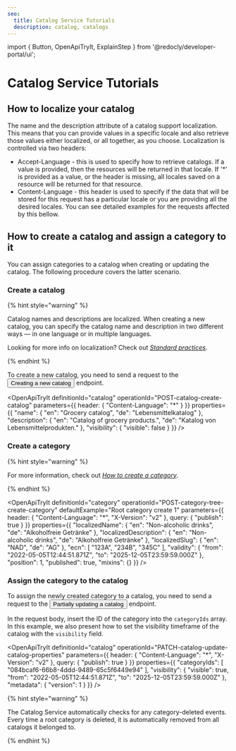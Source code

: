 ```yaml
---
seo:
  title: Catalog Service Tutorials
  description: catalog, catalogs
---
```


import {
  Button,
  OpenApiTryIt,
  ExplainStep
} from '@redocly/developer-portal/ui';

# Catalog Service Tutorials

## How to localize your catalog

The name and the description attribute of a catalog support localization. This means that you can provide values in a specific locale and also retrieve those values either localized, or all together, as you choose.
Localization is controlled via two headers:

* Accept-Language - this is used to specify how to retrieve catalogs. If a value is provided, then the resources will be returned in that locale. If '*' is provided as a value, or the header is missing, all locales saved on a resource will be returned for that resource.
* Content-Language - this header is used to specify if the data that will be stored for this request has a particular locale or you are providing all the desired locales.
You can see detailed examples for the requests affected by this bellow.

## How to create a catalog and assign a category to it

You can assign categories to a catalog when creating or updating the catalog. The following procedure covers the latter scenario.

### Create a catalog

{% hint style="warning" %}

Catalog names and descriptions are localized. When creating a new catalog, you can specify the catalog name and description in two different ways — in one language or in multiple languages.

Looking for more info on localization? Check out [*Standard practices*](/content/standard-practices).

{% endhint %}

To create a new catalog, you need to send a request to the <nobr><Button to="/openapi/catalog/#operation/POST-catalog-create-catalog" size="small">Creating a new catalog</Button></nobr> endpoint.


<OpenApiTryIt
  definitionId="catalog"
  operationId="POST-catalog-create-catalog"
  parameters={{
    header: {
        "Content-Language": "*"
    }
  }}
  properties={{
    "name": {
        "en": "Grocery catalog",
        "de": "Lebensmittelkatalog"
    },
    "description": {
        "en": "Catalog of grocery products.",
        "de": "Katalog von Lebensmittelprodukten."
    },
    "visibility": {
        "visible": false
    }
  }}
/>

### Create a category

{% hint style="warning" %}

For more information, check out [*How to create a category*](/content/category/#how-to-create-a-category).

{% endhint %}

<OpenApiTryIt
  definitionId="category"
  operationId="POST-category-tree-create-category"
  defaultExample="Root category create 1"
  parameters={{
    header: {
        "Content-Language": "*",
        "X-Version": "v2"
    },
    query: {
        "publish": true
    }
  }}
  properties={{
    "localizedName": {
        "en": "Non-alcoholic drinks",
        "de": "Alkoholfreie Getränke"
    },
    "localizedDescription": {
        "en": "Non-alcoholic drinks",
        "de": "Alkoholfreie Getränke"
    },
    "localizedSlug": {
        "en": "NAD",
        "de": "AG"
    },
    "ecn": [
        "123A",
        "234B",
        "345C"
    ],
    "validity": {
        "from": "2022-05-05T12:44:51.871Z",
        "to": "2025-12-05T23:59:59.000Z"
    },
    "position": 1,
    "published": true,
    "mixins": {}
  }}
/>


### Assign the category to the catalog

To assign the newly created category to a catalog, you need to send a request to the <nobr><Button to="/openapi/catalog/#operation/PATCH-catalog-update-catalog-properties" size="small">Partially updating a catalog</Button></nobr> endpoint.

In the request body, insert the ID of the category into the `categoryIds` array. In this example, we also present how to set the visibility timeframe of the catalog with the `visibility` field.

<OpenApiTryIt
  definitionId="catalog"
  operationId="PATCH-catalog-update-catalog-properties"
  parameters={{
    header: {
        "Content-Language": "*",
        "X-Version": "v2"
    },
    query: {
        "publish": true
    }
  }}
  properties={{
    "categoryIds": [
        "084bcaf6-66b8-4ddd-9489-65c5f6449e94"
    ],
    "visibility": {
    "visible": true,
    "from": "2022-05-05T12:44:51.871Z",
    "to": "2025-12-05T23:59:59.000Z"
    },
    "metadata": {
        "version": 1
    }
  }}
/>


{% hint style="warning" %} 

The Catalog Service automatically checks for any category-deleted events. Every time a root category is deleted, it is automatically removed from all catalogs it belonged to.

{% endhint %}